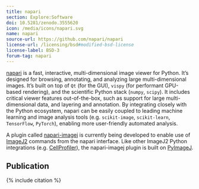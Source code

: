 ```yaml
---
title: napari
section: Explore:Software
doi: 10.5281/zenodo.3555620
icon: /media/icons/napari.svg
name: napari
source-url: https://github.com/napari/napari
license-url: /licensing/bsd#modified-bsd-license
license-label: BSD-3
forum-tag: napari
---
```


[napari](https://napari.org/) is a fast, interactive, multi-dimensional image
viewer for Python. It’s designed for browsing, annotating, and analyzing large
multi-dimensional images. It’s built on top of `Qt` (for the GUI), `vispy` (for
performant GPU-based rendering), and the scientific Python stack (`numpy`,
`scipy`). It includes critical viewer features out-of-the-box, such as support
for large multi-dimensional data, and layering and annotation. By integrating
closely with the Python ecosystem, napari can be easily coupled to leading
machine learning and image analysis tools (e.g. `scikit-image`, `scikit-learn`,
`TensorFlow`, `PyTorch`), enabling more user-friendly automated analysis.

A plugin called [napari-imagej](https://github.com/imagej/napari-imagej) is
currently being developed to enable use of [ImageJ2](/software/imagej2)
commands from the napari interface. Like other ImageJ2 Python integrations
(e.g. [CellProfiler](/software/cellprofiler)), the napari-imagej plugin is
built on [PyImageJ](https://pypi.org/project/pyimagej).

## Publication

{% include citation %}
